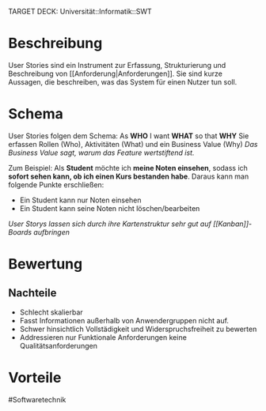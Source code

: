 TARGET DECK: Universität::Informatik::SWT

# Beschreibung
User Stories sind ein Instrument zur Erfassung, Strukturierung und Beschreibung von [[Anforderung|Anforderungen]].
Sie sind kurze Aussagen, die beschreiben, was das System für einen Nutzer tun soll.

# Schema
User Stories folgen dem Schema:
As **WHO** I want **WHAT** so that **WHY**
Sie erfassen Rollen (Who), Aktivitäten (What) und ein Business Value (Why)
*Das Business Value sagt, warum das Feature wertstiftend ist.*

Zum Beispiel: Als **Student** möchte ich **meine Noten einsehen**, sodass ich **sofort sehen kann, ob ich einen Kurs bestanden habe**.
Daraus kann man folgende Punkte erschließen:
- Ein Student kann nur Noten einsehen
- Ein Student kann seine Noten nicht löschen/bearbeiten

*User Storys lassen sich durch ihre Kartenstruktur sehr gut auf [[Kanban]]-Boards aufbringen*

# Bewertung
## Nachteile
- Schlecht skalierbar
- Fasst Informationen außerhalb von Anwendergruppen nicht auf.
- Schwer hinsichtlich Vollstädigkeit und Widerspruchsfreiheit zu bewerten
- Addressieren nur Funktionale Anforderungen keine Qualitätsanforderungen

# Vorteile


#Softwaretechnik 